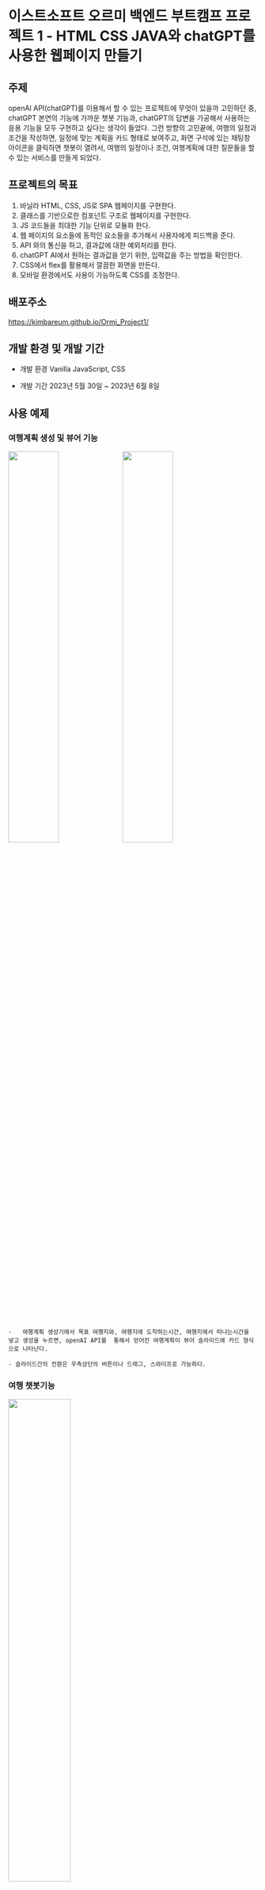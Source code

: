 # 이스트소프트 오르미 백엔드 부트캠프 프로젝트 1 - HTML CSS JAVA와 chatGPT를 사용한 웹페이지 만들기

## 주제

openAI API(chatGPT)를 이용해서 할 수 있는 프로젝트에 무엇이 있을까 고민하던 중, chatGPT 본연의 기능에 가까운 챗봇 기능과, chatGPT의 답변을 가공해서 사용하는 응용 기능을 모두 구현하고 싶다는 생각이 들었다.
그런 방향의 고민끝에, 여행의 일정과 조건을 작성하면, 일정에 맞는 계획을 카드 형태로 보여주고, 화면 구석에 있는 채팅창 아이콘을 클릭하면 챗봇이 열려서, 여행의 일정이나 조건, 여행계획에 대한 질문들을 할 수 있는 서비스를 만들게 되었다.

## 프로젝트의 목표

1. 바닐라 HTML, CSS, JS로 SPA 웹페이지를 구현한다.
2. 클래스를 기반으로한 컴포넌트 구조로 웹페이지를 구현한다.
3. JS 코드들을 최대한 기능 단위로 모듈화 한다.
4. 웹 페이지의 요소들에 동적인 요소들을 추가해서 사용자에게 피드백을 준다.
5. API 와의 통신을 하고, 결과값에 대한 예외처리를 한다.
6. chatGPT AI에서 원하는 결과값을 얻기 위한, 입력값을 주는 방법을 확인한다.
7. CSS에서 flex를 활용해서 깔끔한 화면을 만든다.
8. 모바일 환경에서도 사용이 가능하도록 CSS를 조정한다.

## 배포주소

https://kimbareum.github.io/Ormi_Project1/

## 개발 환경 및 개발 기간

-   개발 환경
    Vanilla JavaScript, CSS

-   개발 기간
    2023년 5월 30일 ~ 2023년 6월 8일

## 사용 예제

### 여행계획 생성 및 뷰어 기능

<img src="readme/plan_generator.png" width="45%"> <img src="readme/plan_viewer.png" width="45%">

    -   여행계획 생성기에서 목표 여행지와, 여행지에 도착하는시간, 여행지에서 떠나는시간을 넣고 생성을 누르면, openAI API를  통해서 얻어진 여행계획이 뷰어 슬라이드에 카드 형식으로 나타난다.

    - 슬라이드간의 전환은 우측상단의 버튼이나 드래그, 스와이프로 가능하다.

### 여행 챗봇기능

<img src="readme/chatbot.png" width="50%">

    -   우측하단의 파란색 메세지 아이콘을 누르면 여행관련 질문에 응답하는 챗봇을 이용할 수 있다.

### 세부 구현 기능

-   슬라이드 기능

<img src="readme/slide_feature.gif" width="50%">

    -   메인스크린을 section 2개를 가진 슬라이드 형태로 구성.
    -   버튼, 드래그, 스와이프를 통해 슬라이드를 전환.
    -   내용 복사와 조작감을 고려해서 세로로 일정이상 이동한 경우에는 슬라이드가 전환되지 않도록 세팅.

-   여행계획 생성 기능

<img src="readme/plan_generator_feature1.gif" width="30%">

    -   여행의 목적지, 시작시간, 종료시간, 그외 특이사항을 입력하면 chatGPT를 통해 여행계획을 생성.
    -   여행의 목적지와 시작시간, 종료시간은 필수 입력요소로서 입력되지 않으면 입력되지 않은 곳을 포커스하고, 시각적으로 피드백.
    -   시작시간이 현재시간보다 빠르거나, 여행종료시간이 시작시간보다 빠를경우에도 잘못된 곳을 포커스하고, 시각적으로 피드백.
    -   textarea에서도 enter키로 submit이 가능하고, shift + enter키로는 줄바꿈이 작동하게 설정.


    -   버튼에 hover와 click에 따른 box-shadow의 차이를 줘서 동적인 버튼을 구성.
    -   API 응답을 대기하고 있을때는 입력 창 위에 예상시간과 로딩바를 표기.
    -   API 응답의 결과가 올바르지 않을때는 모달로 만든 경고창을 띄워서 생성이 제대로 되지 않았음을 안내.
    -   정상적으로 생성된 여행 계획은 로컬 스토리지에 저장.
    -   반응형으로 화면크기가 줄어들면 외부 배경을 없애서 자연스러운 화면을 구성.

-   여행계획 뷰어 기능

    -   최초 접속시에는 로컬스토리지에 데이터가 있는지 확인하고, 없다면 초기 화면을 렌더링.
    -   로컬 스토리지에 저장된 여행 계획을 불러와서 화면에 카드 형태로 렌더링.
    -   반응형으로 화면의 폭에 따라서 한줄에 표기되는 카드의 갯수를 조절.

-   여행 챗봇 기능

    -   화면 구석에 fixed된 채팅 아이콘으로 챗봇을 토글하게 만듬.
    -   질문하기를 누르면 값이있는지, 응답이 대기중이지 않는지 확인하고 API 요청.
    -   enter키로 submit이 가능하고, shift + enter키로는 줄바꿈이 작동하게 설정.
    -   API 응답을 대기중일때는 스크린에 로딩바를 띄워서 동적으로 피드백.
    -   API 응답이 실패했을때는 모달로 만든 경고창을 띄워서 답변이 정상적으로 만들어지지 않았음을 안내.
    -   화면이 렌더링될 때 마다 챗봇의 화면이 가장 아래로 내려가게 설정.
    -   fixed된 채팅아이콘에 hover시 커지는 효과와, API응답이 왔을때 움직이는 애니메이션을 줘서 동적인 버튼을 구성.

### 프로젝트 구조

```shell
|   index.html
|
\---src
    |   main.js
    |
    +---api
    |       dataRecord.js
    |       openAIApi.js
    |
    +---components
    |   |   App.js
    |   |   ChatBot.js
    |   |   Header.js
    |   |   Slide.js
    |   |
    |   +---chat_bot
    |   |       ChatApi.js
    |   |       ChatForm.js
    |   |       ChatScreen.js
    |   |       ToggleChatBot.js
    |   |
    |   +---common
    |   |       AlertModal.js
    |   |       Button.js
    |   |       commonBoxes.js
    |   |       Input.js
    |   |       LoadingScreen.js
    |   |
    |   +---header
    |   |       SlideButton.js
    |   |       ToggleTheme.js
    |   |
    |   \---slide
    |       |   PlanGenerator.js
    |       |   PlanViewer.js
    |       |
    |       +---plan_generator
    |       |       Footer.js
    |       |       GeneratorApi.js
    |       |       GeneratorForm.js
    |       |
    |       \---plan_viewer
    |               CardBox.js
    |               PlanBox.js
    |
    +---data
    |       apiData.js
    |       imgPaths.js
    |
    +---img
    |       background_main.jpg
    |       background_main_dark.jpg
    |       icon_ai_chat.png
    |       icon_chatbot.png
    |       icon_darkmode_dark.png
    |       icon_darkmode_light.png
    |       icon_exchange.png
    |       icon_github.png
    |       icon_github_white.png
    |       icon_lightmode_dark.png
    |       icon_lightmode_light.png
    |       logo_generator.png
    |       logo_generator_dark.png
    |       logo_header.png
    |       logo_viewer.png
    |       logo_viewer_dark.png
    |
    +---style
        |   style.css
        |
        \---font
                Nanum_barun_gothic.ttf
               Nanum_barun_gothic_bold.ttf
                ohmyu_daibbm.ttf
```

### 개발 과정
